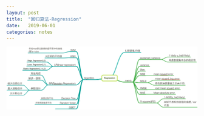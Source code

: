 ```yaml
---
layout: post
title:  "回归算法-Regression"
date:   2019-06-01
categories: notes
---
```


![](/resource/regression/Regression.png)
